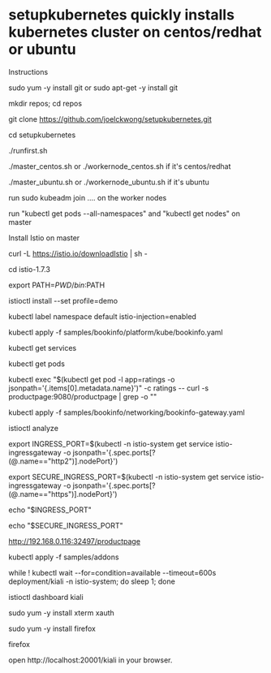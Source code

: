 # setupkubernetes quickly installs kubernetes cluster on centos/redhat or ubuntu
Instructions

sudo yum -y install git or sudo apt-get -y install git

mkdir repos; cd repos

git clone https://github.com/joelckwong/setupkubernetes.git

cd setupkubernetes

./runfirst.sh

./master_centos.sh or ./workernode_centos.sh if it's centos/redhat

./master_ubuntu.sh or ./workernode_ubuntu.sh if it's ubuntu

run sudo kubeadm join .... on the worker nodes

run "kubectl get pods --all-namespaces" and "kubectl get nodes" on master

Install Istio on master

curl -L https://istio.io/downloadIstio | sh -

cd istio-1.7.3

export PATH=$PWD/bin:$PATH

istioctl install --set profile=demo

kubectl label namespace default istio-injection=enabled

kubectl apply -f samples/bookinfo/platform/kube/bookinfo.yaml

kubectl get services

kubectl get pods

kubectl exec "$(kubectl get pod -l app=ratings -o jsonpath='{.items[0].metadata.name}')" -c ratings -- curl -s productpage:9080/productpage | grep -o "<title>.*</title>"

kubectl apply -f samples/bookinfo/networking/bookinfo-gateway.yaml

istioctl analyze

export INGRESS_PORT=$(kubectl -n istio-system get service istio-ingressgateway -o jsonpath='{.spec.ports[?(@.name=="http2")].nodePort}')

export SECURE_INGRESS_PORT=$(kubectl -n istio-system get service istio-ingressgateway -o jsonpath='{.spec.ports[?(@.name=="https")].nodePort}')

echo "$INGRESS_PORT"

echo "$SECURE_INGRESS_PORT"

http://192.168.0.116:32497/productpage

kubectl apply -f samples/addons

while ! kubectl wait --for=condition=available --timeout=600s deployment/kiali -n istio-system; do sleep 1; done

istioctl dashboard kiali

sudo yum -y install xterm xauth

sudo yum -y install firefox

firefox

open http://localhost:20001/kiali in your browser.
